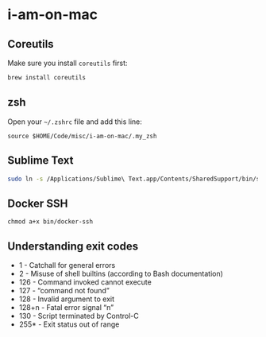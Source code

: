 # i-am-on-mac

## Coreutils

Make sure you install `coreutils` first:

```bash
brew install coreutils
```

## zsh

Open your `~/.zshrc` file and add this line:

`source $HOME/Code/misc/i-am-on-mac/.my_zsh`

## Sublime Text

```bash
sudo ln -s /Applications/Sublime\ Text.app/Contents/SharedSupport/bin/subl /usr/local/bin/sublime
```

## Docker SSH


```
chmod a+x bin/docker-ssh
```

## Understanding exit codes

- 1 - Catchall for general errors
- 2 - Misuse of shell builtins (according to Bash documentation)
- 126 - Command invoked cannot execute
- 127 - “command not found”
- 128 - Invalid argument to exit
- 128+n - Fatal error signal “n”
- 130 - Script terminated by Control-C
- 255\* - Exit status out of range
